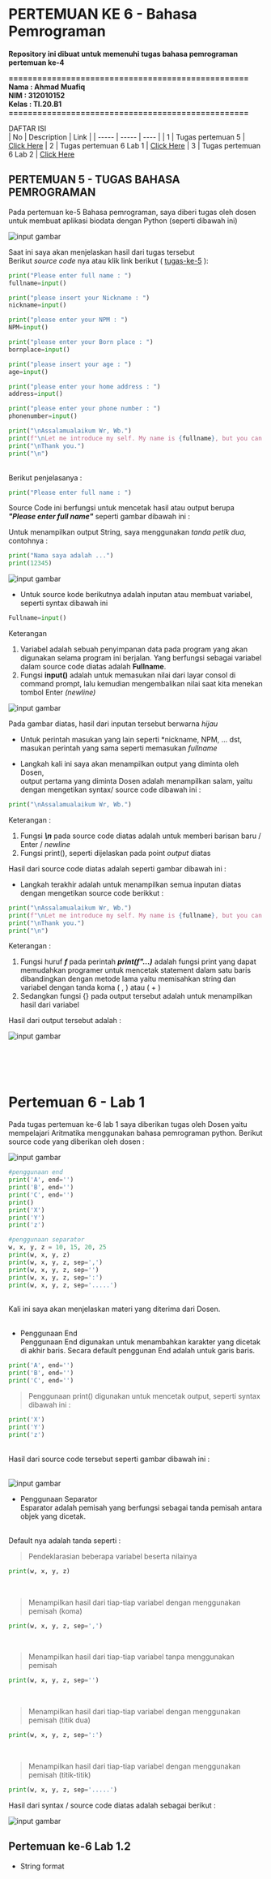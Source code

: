 # PERTEMUAN KE 6 - Bahasa Pemrograman
**Repository ini dibuat untuk memenuhi tugas bahasa pemrograman pertemuan ke-4**

 **==================================================** <br>
**Nama      : Ahmad Muafiq**<br>
**NIM       : 312010152**<br>
**Kelas     : TI.20.B1**<br>
 **==================================================**

DAFTAR ISI <br>
| No | Description | Link |
| ----- | ----- | ---- |
| 1 | Tugas pertemuan 5 | [Click Here](#pertemuan-5---tugas-bahasa-pemrograman)
| 2 | Tugas pertemuan 6 Lab 1 | [Click Here](#pertemuan-6---lab-1)
| 3 | Tugas pertemuan 6 Lab 2 | [Click Here](#pertemuan-6---lab-2)
<br>

## PERTEMUAN 5 - TUGAS BAHASA PEMROGRAMAN

     
Pada pertemuan ke-5 Bahasa pemrograman, saya diberi tugas oleh dosen untuk membuat aplikasi biodata dengan Python (seperti dibawah ini)

![input gambar](picture/tugas5.PNG)<br>

Saat ini saya akan menjelaskan hasil dari tugas tersebut <br>
Berikut *source code* nya atau klik link berikut ( [tugas-ke-5](p5_tugas.py) ): <br>

```python
print("Please enter full name : ")
fullname=input()

print("please insert your Nickname : ")
nickname=input()

print("please enter your NPM : ")
NPM=input()

print("please enter your Born place : ")
bornplace=input()

print("please insert your age : ")
age=input()

print("please enter your home address : ")
address=input()

print("please enter your phone number : ")
phonenumber=input()

print("\nAssalamualaikum Wr, Wb.")
print(f"\nLet me introduce my self. My name is {fullname}, but you can call me {nickname}. My NPM is {NPM}. I was Born in {bornplace} and i am {age} years old. I am very glad if you want to invite my house in {address}. So, don't forget to call me before with the number {phonenumber}.")
print("\nThank you.")
print("\n") 
``` 
<br>
Berikut penjelasanya : <br>

```python
print("Please enter full name : ")
```
Source Code ini berfungsi untuk mencetak hasil atau output berupa ***"Please enter full name"*** seperti gambar dibawah ini :<br>

Untuk menampilkan output String, saya menggunakan *tanda petik dua*, contohnya :

```python
print("Nama saya adalah ...")
print(12345)
```

![input gambar](picture/fullname1.PNG)<br>

* Untuk source kode berikutnya adalah inputan atau membuat variabel, seperti syntax dibawah ini

```python
Fullname=input()
```
Keterangan<br>
1. Variabel adalah sebuah penyimpanan data pada program yang akan digunakan selama program ini berjalan. Yang berfungsi sebagai variabel dalam source code diatas adalah **Fullname**. <br>
2. Fungsi **input()** adalah untuk memasukan nilai dari layar consol di command prompt, lalu kemudian mengembalikan nilai saat kita menekan tombol Enter
 *(newline)*<br>

![input gambar](picture/fullname2.PNG)<br>

Pada gambar diatas, hasil dari inputan tersebut berwarna *hijau*<br>

* Untuk perintah masukan yang lain seperti *nickname, NPM, ... dst, masukan perintah yang sama seperti memasukan *fullname*

* Langkah kali ini saya akan menampilkan output yang diminta oleh Dosen,<br>
output pertama yang diminta Dosen adalah menampilkan salam, yaitu dengan mengetikan syntax/ source code dibawah ini :

```python
print("\nAssalamualaikum Wr, Wb.")
```
Keterangan :<br>
1. Fungsi ***\n*** pada source code diatas adalah untuk memberi barisan baru / Enter / *newline*
2. Fungsi print(), seperti dijelaskan pada point *output* diatas<br>

Hasil dari source code diatas adalah seperti gambar dibawah ini : 

* Langkah terakhir adalah untuk menampilkan semua inputan diatas dengan mengetikan source code berikkut :

```python
print("\nAssalamualaikum Wr, Wb.")
print(f"\nLet me introduce my self. My name is {fullname}, but you can call me {nickname}. My NPM is {NPM}. I was Born in {bornplace} and i am {age} years old. I am very glad if you want to invite my house in {address}. So, don't forget to call me before with the number {phonenumber}.")
print("\nThank you.")
print("\n")
```
Keterangan :<br>
1. Fungsi huruf    ***f***  pada perintah ***print(f"...)*** adalah fungsi print yang dapat memudahkan programer untuk mencetak statement dalam satu baris dibandingkan dengan metode lama yaitu memisahkan string dan variabel dengan tanda koma ( , ) atau ( + ) <br>
2. Sedangkan fungsi {} pada output tersebut adalah untuk menampilkan hasil dari variabel<br>

Hasil dari output tersebut adalah :

![input gambar](picture/Hasil.PNG)<br>

<br>
<br>
<br>

# Pertemuan 6 - Lab 1

Pada tugas pertemuan ke-6 lab 1 saya diberikan tugas oleh Dosen yaitu mempelajari Aritmatika menggunakan bahasa pemrograman python. Berikut source code yang diberikan oleh dosen :

![input gambar](picture/lab1.PNG)

```python
#penggunaan end
print('A', end='')
print('B', end='')
print('C', end='')
print()
print('X')
print('Y')
print('z')

#penggunaan separator
w, x, y, z = 10, 15, 20, 25
print(w, x, y, z)
print(w, x, y, z, sep=',')
print(w, x, y, z, sep='')
print(w, x, y, z, sep=':')
print(w, x, y, z, sep='.....')
```
<br>
Kali ini saya akan menjelaskan materi yang diterima dari Dosen. <br><br>

* Penggunaan End <br>
Penggunaan End digunakan untuk menambahkan karakter yang dicetak di akhir baris. Secara default penggunan End adalah untuk garis baris.

```python
print('A', end='')
print('B', end='')
print('C', end='')
```
> Penggunaan print() digunakan untuk mencetak output, seperti syntax dibawah ini :

```python
print('X')
print('Y')
print('z')
```
<br>
Hasil dari source code tersebut seperti gambar dibawah ini : <br><br>

![input gambar](picture/abc.PNG)

* Penggunaan Separator<br>
Esparator adalah pemisah yang berfungsi sebagai tanda pemisah antara objek yang dicetak. <br><br>

Default nya adalah tanda seperti :<br>
> Pendeklarasian beberapa variabel beserta nilainya

```python
print(w, x, y, z)
```
<br>

> Menampilkan hasil dari tiap-tiap variabel dengan menggunakan pemisah (koma)

```python
print(w, x, y, z, sep=',')
```
<br>

> Menampilkan hasil dari tiap-tiap variabel tanpa menggunakan pemisah

```python
print(w, x, y, z, sep='')
```
<br>

> Menampilkan hasil dari tiap-tiap variabel dengan menggunakan pemisah (titik dua)

```python
print(w, x, y, z, sep=':')
```
<br>

> Menampilkan hasil dari tiap-tiap variabel dengan menggunakan pemisah (titik-titik)

```python
print(w, x, y, z, sep='.....')
```

Hasil dari syntax / source code diatas adalah sebagai berikut : <br>

![input gambar](picture/oke.PNG)

## Pertemuan ke-6 Lab 1.2

* String format 